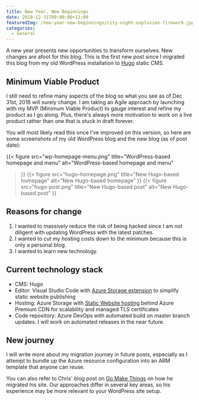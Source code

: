 ```yaml
---
title: New Year, New Beginnings
date: 2018-12-31T09:00:00+13:00
featuredImg: /new-year-new-beginnings/city-night-explosion-firework.jpg
categories:
  - General
---
```

A new year presents new opportunities to transform ourselves. New changes are afoot for this blog. This is the first new post since I migrated this blog from my old WordPress installation to [Hugo](https://gohugo.io/) static CMS. 

## Minimum Viable Product
I still need to refine many aspects of the blog so what you see as of Dec 31st, 2018 will surely change. I am taking an Agile approach by launching with my MVP (Minimum Viable Product) to gauge interest and refine my product as I go along. Plus, there's always more motivation to work on a live product rather than one that is stuck in draft forever.

You will most likely read this once I've improved on this version, so here are some screenshots of my old WordPress blog and the new blog (as of post date):

{{< 
  figure src="wp-homepage-menu.png" 
  title="WordPress-based homepage and menu" 
  alt="WordPress-based homepage and menu" 
>}}
{{< 
  figure src="hugo-homepage.png" 
  title="New Hugo-based homepage" 
  alt="New Hugo-based homepage" 
>}}
{{< 
  figure src="hugo-post.png" 
  title="New Hugo-based post" 
  alt="New Hugo-based post" 
>}}

## Reasons for change
1. I wanted to massively reduce the risk of being hacked since I am not diligent with updating WordPress with the latest patches.
2. I wanted to cut my hosting costs down to the minimum because this is only a personal blog.
3. I wanted to learn new technology.

## Current technology stack
- CMS: Hugo
- Editor: Visual Studio Code with [Azure Storage extension](https://github.com/Microsoft/vscode-azurestorage) to simplify static website publishing
- Hosting: Azure Storage with [Static Website hosting](https://docs.microsoft.com/en-us/azure/storage/blobs/storage-blob-static-website) behind Azure Premium CDN for scalability and managed TLS certificates
- Code repository: Azure DevOps with automated build on master branch updates. I will work on automated releases in the near future.

## New journey
I will write more about my migration journey in future posts, especially as I attempt to bundle up the Azure resource configuration into an ARM template that anyone can reuse.

You can also refer to Chris' blog post on [Go Make Things](https://gomakethings.com/migrating-from-wordpress-to-hugo/) on how he migrated his site. Our approaches differ in several key areas, so his experience may be more relevant to your WordPress site setup.